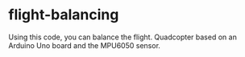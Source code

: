 # flight-balancing
Using this code, you can balance the flight. Quadcopter based on an Arduino Uno board and the MPU6050 sensor.

